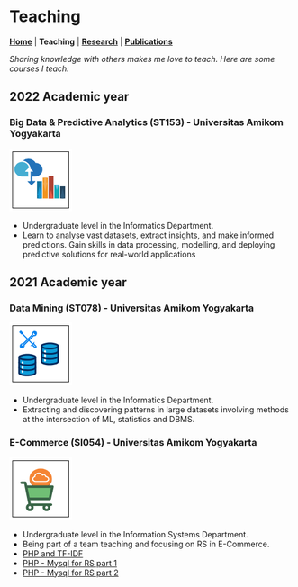 # Teaching
**[Home](/)** | **Teaching** | **[Research](/research)** | **[Publications](/publications)**

*Sharing knowledge with others makes me love to teach. Here are some courses I teach:*

## 2022 Academic year
### Big Data & Predictive Analytics (ST153) - Universitas Amikom Yogyakarta
![ecommerce icon](assets/img/t_big_data.png)
- Undergraduate level in the Informatics Department.
- Learn to analyse vast datasets, extract insights, and make informed predictions. Gain skills in data processing, modelling, and deploying predictive solutions for real-world applications

## 2021 Academic year
### Data Mining (ST078) - Universitas Amikom Yogyakarta
![data mining icon](assets/img/t_data_mining.png)
- Undergraduate level in the Informatics Department.
- Extracting and discovering patterns in large datasets involving methods at the intersection of ML, statistics and DBMS.

### E-Commerce (SI054) - Universitas Amikom Yogyakarta
![ecommerce icon](assets/img/t_e_commerce.png)
- Undergraduate level in the Information Systems Department.
- Being part of a team teaching and focusing on RS in E-Commerce.
- [PHP and TF-IDF](https://blog.ariflaksito.net/2022/07/menghitung-tf-idf-menggunakan-kode-php.html)
- [PHP - Mysql for RS part 1](https://blog.ariflaksito.net/2022/07/sistem-rekomendasi-content-based-php-mysql-part1.html)
- [PHP - Mysql for RS part 2](https://blog.ariflaksito.net/2022/07/sistem-rekomendasi-content-based.html)

